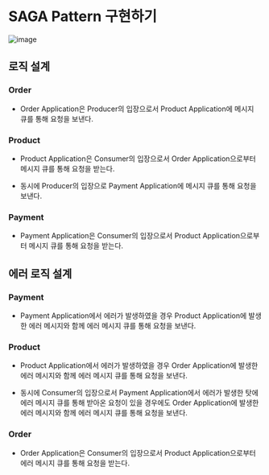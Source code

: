 # SAGA Pattern 구현하기

![image](https://github.com/user-attachments/assets/547a4d27-7a39-4b70-87a1-02daf35fad16)

## 로직 설계

### Order

- Order Application은 Producer의 입장으로서 Product Application에 메시지 큐를 통해 요청을 보낸다.

### Product

- Product Application은 Consumer의 입장으로서 Order Application으로부터 메시지 큐를 통해 요청을 받는다.

- 동시에 Producer의 입장으로 Payment Application에 메시지 큐를 통해 요청을 보낸다.

### Payment

- Payment Application은 Consumer의 입장으로서 Product Application으로부터 메시지 큐를 통해 요청을 받는다.

## 에러 로직 설계

### Payment

- Payment Application에서 에러가 발생하였을 경우 Product Application에 발생한 에러 메시지와 함께 에러 메시지 큐를 통해 요청을 보낸다.

### Product
- Product Application에서 에러가 발생하였을 경우 Order Application에 발생한 에러 메시지와 함께 에러 메시지 큐를 통해 요청을 보낸다.

- 동시에 Consumer의 입장으로서 Payment Application에서 에러가 발생한 탓에 에러 메시지 큐를 통해 받아온 요청이 있을 경우에도 Order Application에 발생한 에러 메시지와 함께 에러 메시지 큐를 통해 요청을 보낸다.

### Order

- Order Application은 Consumer의 입장으로서 Product Application으로부터 에러 메시지 큐를 통해 요청을 받는다.
